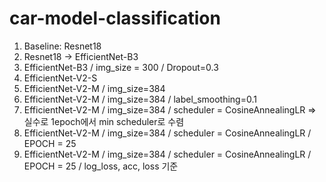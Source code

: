 # car-model-classification

1. Baseline: Resnet18
2. Resnet18 -> EfficientNet-B3
3. EfficientNet-B3 / img_size = 300 / Dropout=0.3
4. EfficientNet-V2-S
5. EfficientNet-V2-M / img_size=384
6. EfficientNet-V2-M / img_size=384 / label_smoothing=0.1
7. EfficientNet-V2-M / img_size=384 / scheduler = CosineAnnealingLR => 실수로 1epoch에서 min scheduler로 수렴
8. EfficientNet-V2-M / img_size=384 / scheduler = CosineAnnealingLR / EPOCH = 25
9. EfficientNet-V2-M / img_size=384 / scheduler = CosineAnnealingLR / EPOCH = 25 / log_loss, acc, loss 기준
